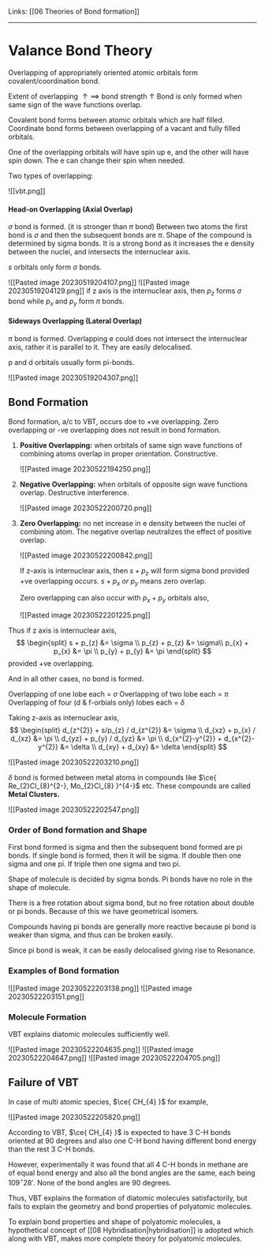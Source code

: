 Links: [[06 Theories of Bond formation]]
___
# Valance Bond Theory
Overlapping of appropriately oriented atomic orbitals form covalent/coordination bond. 

Extent of overlapping $\uparrow \implies$   bond strength $\uparrow$
Bond is only formed when same sign of the wave functions overlap.

Covalent bond forms between atomic orbitals which are half filled. 
Coordinate bond forms between overlapping of a vacant and fully filled orbitals. 

One of the overlapping orbitals will have spin up e, and the other will have spin down. The e can change their spin when needed. 

Two types of overlapping:

![[vbt.png]]

#### Head-on Overlapping (Axial Overlap)
$\sigma$ bond is formed. (it is stronger than $\pi$ bond)
Between two atoms the first bond is $\sigma$ and then the subsequent bonds are $\pi$. 
Shape of the compound is determined by sigma bonds. 
It is a strong bond as it increases the e density between the nuclei, and intersects the internuclear axis.

$s$ orbitals only form $\sigma$ bonds. 

![[Pasted image 20230519204107.png]]
![[Pasted image 20230519204129.png]]
if z axis is the internuclear axis, then $p_{z}$ forms $\sigma$ bond while $p_{x}$ and $p_{y}$ form $\pi$ bonds. 

#### Sideways Overlapping (Lateral Overlap)
$\pi$ bond is formed. 
Overlapping e could does not intersect the internuclear axis, rather it is parallel to it.
They are easily delocalised. 

p and d orbitals usually form pi-bonds. 

![[Pasted image 20230519204307.png]]

## Bond Formation

Bond formation, a/c to VBT, occurs doe to +ve overlapping. Zero overlapping or -ve overlapping does not result in bond formation. 

1. **Positive Overlapping:** when orbitals of same sign wave functions of combining atoms overlap in proper orientation. Constructive. 

	![[Pasted image 20230522194250.png]]

2. **Negative Overlapping:** when orbitals of opposite sign wave functions overlap. Destructive interference. 

	![[Pasted image 20230522200720.png]]

3. **Zero Overlapping:** no net increase in e density between the nuclei of combining atom. The negative overlap neutralizes the effect of positive overlap. 

	![[Pasted image 20230522200842.png]]
	
	If z-axis is internuclear axis, then $s + p_{z}$ will form sigma bond provided +ve overlapping occurs. 
	$s + p_{x}\ or\ p_{y}$ means zero overlap.
	
	Zero overlapping can also occur with $p_{x} + p_{y}$ orbitals also,
	
	![[Pasted image 20230522201225.png]]

Thus if z axis is internuclear axis,
$$
\begin{split}
s + p_{z} &= \sigma \\
p_{z} + p_{z} &= \sigma\\
p_{x} + p_{x} &= \pi \\
p_{y} + p_{y} &= \pi
\end{split}
$$
provided +ve overlapping.

And in all other cases, no bond is formed. 

Overlapping of one lobe each = $\sigma$ 
Overlapping of two lobe each = $\pi$ 
Overlapping of four (d & f-orbials only) lobes each = $\delta$

Taking z-axis as internuclear axis,
$$
\begin{split}
d_{z^{2}} + s/p_{z} / d_{z^{2}} &= \sigma \\
d_{xz} + p_{x} / d_{xz} &= \pi \\
d_{yz} + p_{y} / d_{yz} &= \pi \\
d_{x^{2}-y^{2}} + d_{x^{2}-y^{2}} &= \delta \\
d_{xy} + d_{xy} &= \delta 
\end{split}
$$

![[Pasted image 20230522203210.png]]

$\delta$ bond is formed between metal atoms in compounds like $\ce{ Re_{2}Cl_{8}^{2-}, Mo_{2}Cl_{8} }^{4-}$ etc. These compounds are called **Metal Clusters.**

![[Pasted image 20230522202547.png]]

### Order of Bond formation and Shape
First bond formed is sigma and then the subsequent bond formed are pi bonds. If single bond is formed, then it will be sigma. If double then one sigma and one pi. If triple then one sigma and two pi.

Shape of molecule is decided by sigma bonds. Pi bonds have no role in the shape of molecule. 

There is a free rotation about sigma bond, but no free rotation about double or pi bonds. Because of this we have geometrical isomers. 

Compounds having pi bonds are generally more reactive because pi bond is weaker than sigma, and thus can be broken easily. 

Since pi bond is weak, it can be easily delocalised giving rise to Resonance. 

### Examples of Bond formation 

![[Pasted image 20230522203138.png]]
![[Pasted image 20230522203151.png]]

### Molecule Formation
VBT explains diatomic molecules sufficiently well. 

![[Pasted image 20230522204635.png]]
![[Pasted image 20230522204647.png]]
![[Pasted image 20230522204705.png]]

## Failure of VBT
In case of multi atomic species, $\ce{ CH_{4} }$ for example,

![[Pasted image 20230522205820.png]]

According to VBT, $\ce{ CH_{4} }$ is expected to have 3 C-H bonds oriented at 90 degrees and also one C-H bond having different bond energy than the rest 3 C-H bonds. 

However, experimentally it was found that all 4 C-H bonds in methane are of equal bond energy and also all the bond angles are the same, each being $109^{\circ} 28'$. None of the bond angles are 90 degrees. 

Thus, VBT explains the formation of diatomic molecules satisfactorily, but fails to explain the geometry and bond properties of polyatomic molecules. 

To explain bond properties and shape of polyatomic molecules, a hypothetical concept of [[08 Hybridisation|hybridisation]] is adopted which along with VBT, makes more complete theory for polyatomic molecules. 
